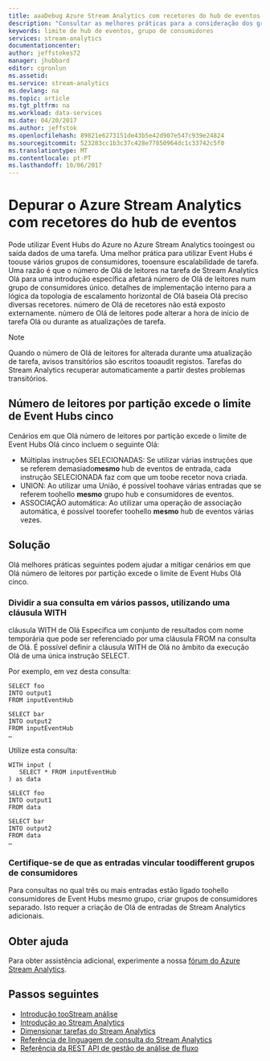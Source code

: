 ```yaml
---
title: aaaDebug Azure Stream Analytics com recetores do hub de eventos | Microsoft Docs
description: "Consultar as melhores práticas para a consideração dos grupos de consumidores de Event Hubs nas tarefas do Stream Analytics."
keywords: limite de hub de eventos, grupo de consumidores
services: stream-analytics
documentationcenter: 
author: jeffstokes72
manager: jhubbard
editor: cgronlun
ms.assetid: 
ms.service: stream-analytics
ms.devlang: na
ms.topic: article
ms.tgt_pltfrm: na
ms.workload: data-services
ms.date: 04/20/2017
ms.author: jeffstok
ms.openlocfilehash: 89821e6273151de43b5e42d907e547c939e24824
ms.sourcegitcommit: 523283cc1b3c37c428e77850964dc1c33742c5f0
ms.translationtype: MT
ms.contentlocale: pt-PT
ms.lasthandoff: 10/06/2017
---
```

# <a name="debug-azure-stream-analytics-with-event-hub-receivers"></a>Depurar o Azure Stream Analytics com recetores do hub de eventos

Pode utilizar Event Hubs do Azure no Azure Stream Analytics tooingest ou saída dados de uma tarefa. Uma melhor prática para utilizar Event Hubs é toouse vários grupos de consumidores, tooensure escalabilidade de tarefa. Uma razão é que o número de Olá de leitores na tarefa de Stream Analytics Olá para uma introdução específica afetará número de Olá de leitores num grupo de consumidores único. detalhes de implementação interno para a lógica da topologia de escalamento horizontal de Olá baseia Olá preciso diversas recetores. número de Olá de recetores não está exposto externamente. número de Olá de leitores pode alterar a hora de início de tarefa Olá ou durante as atualizações de tarefa.

> [!NOTE]
> Quando o número de Olá de leitores for alterada durante uma atualização de tarefa, avisos transitórios são escritos tooaudit registos. Tarefas do Stream Analytics recuperar automaticamente a partir destes problemas transitórios.

## <a name="number-of-readers-per-partition-exceeds-event-hubs-limit-of-five"></a>Número de leitores por partição excede o limite de Event Hubs cinco

Cenários em que Olá número de leitores por partição excede o limite de Event Hubs Olá cinco incluem o seguinte Olá:

* Múltiplas instruções SELECIONADAS: Se utilizar várias instruções que se referem demasiado**mesmo** hub de eventos de entrada, cada instrução SELECIONADA faz com que um toobe recetor nova criada.
* UNION: Ao utilizar uma União, é possível toohave várias entradas que se referem toohello **mesmo** grupo hub e consumidores de eventos.
* ASSOCIAÇÃO automática: Ao utilizar uma operação de associação automática, é possível toorefer toohello **mesmo** hub de eventos várias vezes.

## <a name="solution"></a>Solução

Olá melhores práticas seguintes podem ajudar a mitigar cenários em que Olá número de leitores por partição excede o limite de Event Hubs Olá cinco.

### <a name="split-your-query-into-multiple-steps-by-using-a-with-clause"></a>Dividir a sua consulta em vários passos, utilizando uma cláusula WITH

cláusula WITH de Olá Especifica um conjunto de resultados com nome temporária que pode ser referenciado por uma cláusula FROM na consulta de Olá. É possível definir a cláusula WITH de Olá no âmbito da execução Olá de uma única instrução SELECT.

Por exemplo, em vez desta consulta:

```
SELECT foo 
INTO output1
FROM inputEventHub

SELECT bar
INTO output2
FROM inputEventHub 
…
```

Utilize esta consulta:

```
WITH input (
   SELECT * FROM inputEventHub
) as data

SELECT foo
INTO output1
FROM data

SELECT bar
INTO output2
FROM data
…
```

### <a name="ensure-that-inputs-bind-toodifferent-consumer-groups"></a>Certifique-se de que as entradas vincular toodifferent grupos de consumidores

Para consultas no qual três ou mais entradas estão ligado toohello consumidores de Event Hubs mesmo grupo, criar grupos de consumidores separado. Isto requer a criação de Olá de entradas de Stream Analytics adicionais.


## <a name="get-help"></a>Obter ajuda
Para obter assistência adicional, experimente a nossa [fórum do Azure Stream Analytics](https://social.msdn.microsoft.com/Forums/en-US/home?forum=AzureStreamAnalytics).

## <a name="next-steps"></a>Passos seguintes
* [Introdução tooStream análise](stream-analytics-introduction.md)
* [Introdução ao Stream Analytics](stream-analytics-real-time-fraud-detection.md)
* [Dimensionar tarefas do Stream Analytics](stream-analytics-scale-jobs.md)
* [Referência de linguagem de consulta do Stream Analytics](https://msdn.microsoft.com/library/azure/dn834998.aspx)
* [Referência da REST API de gestão de análise de fluxo](https://msdn.microsoft.com/library/azure/dn835031.aspx)
